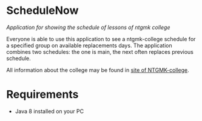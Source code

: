 # ScheduleNow
_Application for showing the schedule of lessons of ntgmk college_

Everyone is able to use this application to see a ntgmk-college schedule for a specified group on available replacements days.
The application combines two schedules: the one is main, the next often replaces previous schedule.

All information about the college may be found in [site of NTGMK-college](http://ntgmk.ru).
# Requirements
* Java 8 installed on your PC